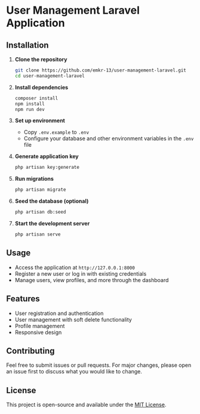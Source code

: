 
# User Management Laravel Application

## Installation

1. **Clone the repository**

    ```bash
    git clone https://github.com/emkr-13/user-management-laravel.git
    cd user-management-laravel
    ```

2. **Install dependencies**

    ```bash
    composer install
    npm install
    npm run dev
    ```

3. **Set up environment**

    - Copy `.env.example` to `.env`
    - Configure your database and other environment variables in the `.env` file

4. **Generate application key**

    ```bash
    php artisan key:generate
    ```

5. **Run migrations**

    ```bash
    php artisan migrate
    ```

6. **Seed the database (optional)**

    ```bash
    php artisan db:seed
    ```

7. **Start the development server**
    ```bash
    php artisan serve
    ```

## Usage

-   Access the application at `http://127.0.0.1:8000`
-   Register a new user or log in with existing credentials
-   Manage users, view profiles, and more through the dashboard

## Features

-   User registration and authentication
-   User management with soft delete functionality
-   Profile management
-   Responsive design

## Contributing

Feel free to submit issues or pull requests. For major changes, please open an issue first to discuss what you would like to change.

## License

This project is open-source and available under the [MIT License](LICENSE).
